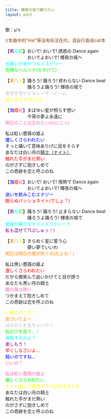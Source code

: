 ```yaml
---
title: 輝夜の城で踊りたい
layout: post
---
```

歌：μ's

<p><font color="saddlebrown">//本曲中的“Ha!”等没有标注在内，请自行查阅call本</font></p>

<p>【<font color="purple">希</font><font color="cyan">绘</font><font color="lime">花</font>】おいで! おいで! 誘惑の Dance again<br />
　　　　　おいでよおいで! 輝夜の城へ<br />
<font color="cyan">出逢いがあやつるミステリー</font><br />
<font color="lime">危険なペルソナ(たすけて)</font></p>

<p>【<font color="darkorange">果</font><font color="silver">鸟</font><font color="yellow">凛</font>】踊ろう! 踊ろう! 終わらない Dance beat<br />
　　　　　踊ろうよ踊ろう! 輝夜の城で<br />
<font color="silver">夜空を切りとるレーザービーム</font><br />
<font color="yellow">私と見てよ?(にゃ)</font></p>

<p>【<font color="blue">海</font><font color="red">姬</font><font color="hotpink">妮</font>】まばゆい星が照らす想い<br />
　　　　　今宵の夢よ永遠に<br />
<font color="hotpink">明日のことは忘れたいの(にこっ)</font></p>

<p>私は紅い薔薇の姫よ<br />
<font color="blue">優しくさらわれたい</font><br />
そっと囁いて意味ありげに目をそらす<br />
あなたは白い月の<u>騎士（ナイト）</u><br />
<font color="red">触れた手がまだ熱い</font><br />
のがさずに抱きしめて<br />
この奇跡を恋と呼ぶのね</p>

<p>【<font color="blue">海</font><font color="red">姬</font><font color="hotpink">妮</font>】おいで! おいで! 情熱で Dance again<br />
　　　　　おいでよおいで! 輝夜の城へ<br />
<font color="blue">迷いを飲みこむエナジー</font><br />
<font color="red">眠らぬパッショネイト(でしょ？)</font></p>

<p>【<font color="purple">希</font><font color="cyan">绘</font><font color="lime">花</font>】踊ろう! 踊ろう! 止まらない Dance beat<br />
　　　　　踊ろうよ踊ろう! 輝夜の城で<br />
<font color="cyan">星座が織りなすディスコティーク</font><br />
<font color="purple">私も混ぜて?(ぷしゅっ！)</font></p>

<p>【<font color="darkorange">果</font><font color="silver">鸟</font><font color="yellow">凛</font>】きらめく星に誓う心<br />
　　　　　儚い夢でいいわ<br />
<font color="darkorange">明日は明日の風が吹くの(だよね！)</font></p>

<p>私は黒い薔薇の姫よ<br />
<font color="red">激しくさらわれたい</font><br />
だから微笑んで追いかけてと目が誘う<br />
あなたも黒い月の騎士<br />
<font color="hotpink">瞳の奥は熱い</font><br />
つかまえて抱きしめて<br />
この奇跡は恋を呼ぶのね</p>

<p><font color="yellow">一緒に行こう？</font><br />
<font color="darkorange">気づいてよー</font><br />
<font color="silver">ほかの人を見ちゃいや！</font><br />
<font color="lime">私だけを見て…！</font><br />
<font color="cyan">後悔するわよ？</font><br />
<font color="purple">楽しもう！</font><br />
<font color="red">早くしなさいよ…</font><br />
<font color="blue">鈍いのですね…</font><br />
<font color="hotpink">いいの？</font></p>

<p><font color="hotpink">私は紅い薔薇の姫よ</font><br />
<font color="lime">優しくさらわれたい</font><br />
<font color="yellow">そっと囁いて意味ありげに目をそらす</font><br />
あなたは白い月の騎士<br />
触れた手がまだ熱い<br />
のがさずに抱きしめて<br />
この奇跡を恋と呼ぶのね</p>